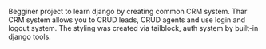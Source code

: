 Begginer project to learn django by creating common CRM system.
Thar CRM system allows you to CRUD leads, CRUD agents and use login and logout system. 
The styling was created via tailblock, auth system by built-in django tools.
